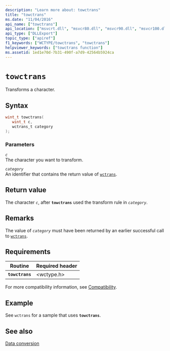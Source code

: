```yaml
---
description: "Learn more about: towctrans"
title: "towctrans"
ms.date: "11/04/2016"
api_name: ["towctrans"]
api_location: ["msvcrt.dll", "msvcr80.dll", "msvcr90.dll", "msvcr100.dll", "msvcr100_clr0400.dll", "msvcr110.dll", "msvcr110_clr0400.dll", "msvcr120.dll", "msvcr120_clr0400.dll", "ucrtbase.dll", "api-ms-win-crt-string-l1-1-0.dll"]
api_type: ["DLLExport"]
topic_type: ["apiref"]
f1_keywords: ["WCTYPE/towctrans", "towctrans"]
helpviewer_keywords: ["towctrans function"]
ms.assetid: 1ed1e70d-7b31-490f-a7d9-42564b5924ca
---
```

# `towctrans`

Transforms a character.

## Syntax

```C
wint_t towctrans(
   wint_t c,
   wctrans_t category
);
```

### Parameters

*`c`*\
The character you want to transform.

*`category`*\
An identifier that contains the return value of [`wctrans`](wctrans.md).

## Return value

The character *`c`*, after **`towctrans`** used the transform rule in *`category`*.

## Remarks

The value of *`category`* must have been returned by an earlier successful call to [`wctrans`](wctrans.md).

## Requirements

| Routine | Required header |
|---|---|
| **`towctrans`** | \<wctype.h> |

For more compatibility information, see [Compatibility](../compatibility.md).

## Example

See `wctrans` for a sample that uses **`towctrans`**.

## See also

[Data conversion](../data-conversion.md)
